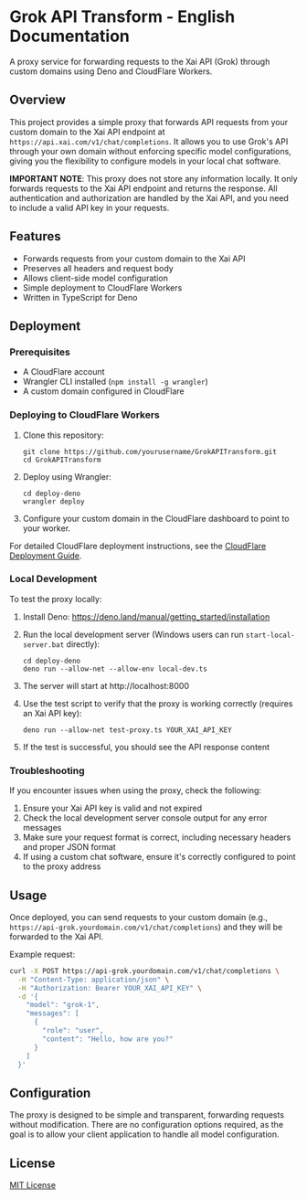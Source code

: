# Grok API Transform - English Documentation

A proxy service for forwarding requests to the Xai API (Grok) through custom domains using Deno and CloudFlare Workers.

## Overview

This project provides a simple proxy that forwards API requests from your custom domain to the Xai API endpoint at `https://api.xai.com/v1/chat/completions`. It allows you to use Grok's API through your own domain without enforcing specific model configurations, giving you the flexibility to configure models in your local chat software.

**IMPORTANT NOTE**: This proxy does not store any information locally. It only forwards requests to the Xai API endpoint and returns the response. All authentication and authorization are handled by the Xai API, and you need to include a valid API key in your requests.

## Features

- Forwards requests from your custom domain to the Xai API
- Preserves all headers and request body
- Allows client-side model configuration
- Simple deployment to CloudFlare Workers
- Written in TypeScript for Deno

## Deployment

### Prerequisites

- A CloudFlare account
- Wrangler CLI installed (`npm install -g wrangler`)
- A custom domain configured in CloudFlare

### Deploying to CloudFlare Workers

1. Clone this repository:
   ```
   git clone https://github.com/yourusername/GrokAPITransform.git
   cd GrokAPITransform
   ```

2. Deploy using Wrangler:
   ```
   cd deploy-deno
   wrangler deploy
   ```

3. Configure your custom domain in the CloudFlare dashboard to point to your worker.

For detailed CloudFlare deployment instructions, see the [CloudFlare Deployment Guide](./CLOUDFLARE-DEPLOYMENT.md).

### Local Development

To test the proxy locally:

1. Install Deno: https://deno.land/manual/getting_started/installation

2. Run the local development server (Windows users can run `start-local-server.bat` directly):
   ```
   cd deploy-deno
   deno run --allow-net --allow-env local-dev.ts
   ```

3. The server will start at http://localhost:8000

4. Use the test script to verify that the proxy is working correctly (requires an Xai API key):
   ```
   deno run --allow-net test-proxy.ts YOUR_XAI_API_KEY
   ```

5. If the test is successful, you should see the API response content

### Troubleshooting

If you encounter issues when using the proxy, check the following:

1. Ensure your Xai API key is valid and not expired
2. Check the local development server console output for any error messages
3. Make sure your request format is correct, including necessary headers and proper JSON format
4. If using a custom chat software, ensure it's correctly configured to point to the proxy address

## Usage

Once deployed, you can send requests to your custom domain (e.g., `https://api-grok.yourdomain.com/v1/chat/completions`) and they will be forwarded to the Xai API.

Example request:

```bash
curl -X POST https://api-grok.yourdomain.com/v1/chat/completions \
  -H "Content-Type: application/json" \
  -H "Authorization: Bearer YOUR_XAI_API_KEY" \
  -d '{
    "model": "grok-1",
    "messages": [
      {
        "role": "user",
        "content": "Hello, how are you?"
      }
    ]
  }'
```

## Configuration

The proxy is designed to be simple and transparent, forwarding requests without modification. There are no configuration options required, as the goal is to allow your client application to handle all model configuration.

## License

[MIT License](../LICENSE)
